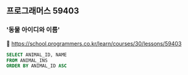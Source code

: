 ## 프로그래머스 59403
### '동물 아이디와 이름'
🔗 https://school.programmers.co.kr/learn/courses/30/lessons/59403
```sql
SELECT ANIMAL_ID, NAME
FROM ANIMAL_INS
ORDER BY ANIMAL_ID ASC
```